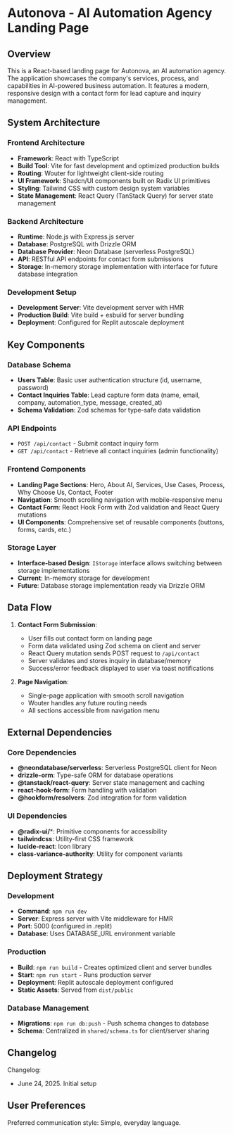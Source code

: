 # Autonova - AI Automation Agency Landing Page

## Overview

This is a React-based landing page for Autonova, an AI automation agency. The application showcases the company's services, process, and capabilities in AI-powered business automation. It features a modern, responsive design with a contact form for lead capture and inquiry management.

## System Architecture

### Frontend Architecture
- **Framework**: React with TypeScript
- **Build Tool**: Vite for fast development and optimized production builds
- **Routing**: Wouter for lightweight client-side routing
- **UI Framework**: Shadcn/UI components built on Radix UI primitives
- **Styling**: Tailwind CSS with custom design system variables
- **State Management**: React Query (TanStack Query) for server state management

### Backend Architecture
- **Runtime**: Node.js with Express.js server
- **Database**: PostgreSQL with Drizzle ORM
- **Database Provider**: Neon Database (serverless PostgreSQL)
- **API**: RESTful API endpoints for contact form submissions
- **Storage**: In-memory storage implementation with interface for future database integration

### Development Setup
- **Development Server**: Vite development server with HMR
- **Production Build**: Vite build + esbuild for server bundling
- **Deployment**: Configured for Replit autoscale deployment

## Key Components

### Database Schema
- **Users Table**: Basic user authentication structure (id, username, password)
- **Contact Inquiries Table**: Lead capture form data (name, email, company, automation_type, message, created_at)
- **Schema Validation**: Zod schemas for type-safe data validation

### API Endpoints
- `POST /api/contact` - Submit contact inquiry form
- `GET /api/contact` - Retrieve all contact inquiries (admin functionality)

### Frontend Components
- **Landing Page Sections**: Hero, About AI, Services, Use Cases, Process, Why Choose Us, Contact, Footer
- **Navigation**: Smooth scrolling navigation with mobile-responsive menu
- **Contact Form**: React Hook Form with Zod validation and React Query mutations
- **UI Components**: Comprehensive set of reusable components (buttons, forms, cards, etc.)

### Storage Layer
- **Interface-based Design**: `IStorage` interface allows switching between storage implementations
- **Current**: In-memory storage for development
- **Future**: Database storage implementation ready via Drizzle ORM

## Data Flow

1. **Contact Form Submission**:
   - User fills out contact form on landing page
   - Form data validated using Zod schema on client and server
   - React Query mutation sends POST request to `/api/contact`
   - Server validates and stores inquiry in database/memory
   - Success/error feedback displayed to user via toast notifications

2. **Page Navigation**:
   - Single-page application with smooth scroll navigation
   - Wouter handles any future routing needs
   - All sections accessible from navigation menu

## External Dependencies

### Core Dependencies
- **@neondatabase/serverless**: Serverless PostgreSQL client for Neon
- **drizzle-orm**: Type-safe ORM for database operations
- **@tanstack/react-query**: Server state management and caching
- **react-hook-form**: Form handling with validation
- **@hookform/resolvers**: Zod integration for form validation

### UI Dependencies
- **@radix-ui/***: Primitive components for accessibility
- **tailwindcss**: Utility-first CSS framework
- **lucide-react**: Icon library
- **class-variance-authority**: Utility for component variants

## Deployment Strategy

### Development
- **Command**: `npm run dev`
- **Server**: Express server with Vite middleware for HMR
- **Port**: 5000 (configured in .replit)
- **Database**: Uses DATABASE_URL environment variable

### Production
- **Build**: `npm run build` - Creates optimized client and server bundles
- **Start**: `npm run start` - Runs production server
- **Deployment**: Replit autoscale deployment configured
- **Static Assets**: Served from `dist/public`

### Database Management
- **Migrations**: `npm run db:push` - Push schema changes to database
- **Schema**: Centralized in `shared/schema.ts` for client/server sharing

## Changelog

Changelog:
- June 24, 2025. Initial setup

## User Preferences

Preferred communication style: Simple, everyday language.